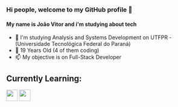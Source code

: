 ### Hi people, welcome to my GitHub profile 👋
#### My name is João Vitor and i'm studying about tech

 - 🤔 I'm studying Analysis and Systems Development on UTFPR - (Universidade Tecnológica Federal do Paraná)
 - 🌱 19 Years Old (4 of them coding)
 - 📫 My objective is on Full-Stack Developer

## Currently Learning:
<img loading= "lazy" src="https://cdn.jsdelivr.net/gh/devicons/devicon/icons/html5/html5-original.svg" width="30" height="30" />
<img loading= "lazy" src="https://cdn.jsdelivr.net/gh/devicons/devicon/icons/css3/css3-original.svg"  width="30" height="30"/>
          

<!--
**JVPCoder/JVPCoder** is a ✨ _special_ ✨ repository because its `README.md` (this file) appears on your GitHub profile.

Here are some ideas to get you started:

- 🔭 I’m currently working on ...
- 🌱 I’m currently learning ...
- 👯 I’m looking to collaborate on ...
- 🤔 I’m looking for help with ...
- 💬 Ask me about ...
- 📫 How to reach me: ...
- 😄 Pronouns: ...
- ⚡ Fun fact: ...
-->

